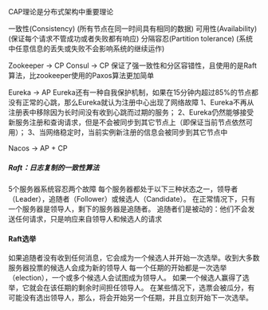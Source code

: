 
CAP理论是分布式架构中重要理论

一致性(Consistency) (所有节点在同一时间具有相同的数据)
可用性(Availability) (保证每个请求不管成功或者失败都有响应)
分隔容忍(Partition tolerance) (系统中任意信息的丢失或失败不会影响系统的继续运作)

Zookeeper -> CP
Consul -> CP
保证了强一致性和分区容错性，且使用的是Raft算法，比zookeeper使用的Paxos算法更加简单

Eureka -> AP
Eureka还有一种自我保护机制，如果在15分钟内超过85%的节点都没有正常的心跳，那么Eureka就认为注册中心出现了网络故障
1、Eureka不再从注册表中移除因为长时间没有收到心跳而过期的服务；
2、Eureka仍然能够接受新服务注册和查询请求，但是不会被同步到其它节点上（即保证当前节点依然可用）；
3、当网络稳定时，当前实例新注册的信息会被同步到其它节点中

Nacos -> AP + CP

##### Raft：日志复制的一致性算法
5个服务器系统容忍两个故障
每个服务器都处于以下三种状态之一，领导者（Leader），追随者（Follower）或候选人（Candidate）。 
在正常情况下，只有一个服务器是领导人，剩下的服务器是追随者。
追随者们是被动的：他们不会发送任何请求，只是响应来自领导人和候选人的请求

#### Raft选举
如果追随者没有收到任何消息，它会成为一个候选人并开始一次选举。收到大多数服务器投票的候选人会成为新的领导人
每一个任期的开始都是一次选举（election），一个或多个候选人会试图成为领导人。
如果一个候选人赢得了选举，它就会在该任期的剩余时间担任领导人。
在某些情况下，选票会被瓜分，有可能没有选出领导人，那么，将会开始另一个任期，并且立刻开始下一次选举。





